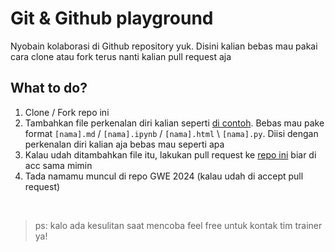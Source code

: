 # Git & Github playground
Nyobain kolaborasi di Github repository yuk. Disini kalian bebas mau pakai cara clone atau fork terus nanti kalian pull request aja

## What to do?
1. Clone / Fork repo ini
2. Tambahkan file perkenalan diri kalian seperti [di contoh](mimin.py). Bebas mau pake format `[nama].md` / `[nama].ipynb` / `[nama].html` \ `[nama].py`. Diisi dengan perkenalan diri kalian aja bebas mau seperti apa
3. Kalau udah ditambahkan file itu, lakukan pull request ke [repo ini](https://github.com/lifeatedmlab/GWE-2024/tree/main/playground/git%20%26%20github) biar di acc sama mimin
4. Tada namamu muncul di repo GWE 2024 (kalau udah di accept pull request)

<br>

> ps: kalo ada kesulitan saat mencoba feel free untuk kontak tim trainer ya!